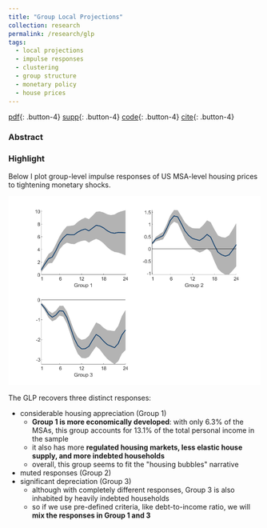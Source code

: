 ```yaml
---
title: "Group Local Projections"
collection: research
permalink: /research/glp
tags: 
  - local projections
  - impulse responses
  - clustering
  - group structure
  - monetary policy
  - house prices
---
```


[pdf](/files/glp.pdf){: .button-4} [supp](/files/glp_supp.pdf){: .button-4} [code](https://github.com/Jiaming-Huang/GLP){: .button-4} [cite](/files/glp.bib){: .button-4}

### Abstract

<div id='absGLP' style="max-height: 100%"> 
</div>

### Highlight

Below I plot group-level impulse responses of US MSA-level housing prices to tightening monetary shocks.

![Housing prices response to monetary tightening](/images/glp_highlight.png)

The GLP recovers three distinct responses: 

- considerable housing appreciation (Group 1)
  - **Group 1 is more economically developed**: with only 6.3% of the MSAs, this group accounts for 13.1% of the total personal income in the sample
  - it also has more **regulated housing markets, less elastic house supply, and more indebted households**
  - overall, this group seems to fit the "housing bubbles" narrative
- muted responses (Group 2)
- significant depreciation (Group 3)
  - although with completely different responses, Group 3 is also inhabited by heavily indebted households
  - so if we use pre-defined criteria, like debt-to-income ratio, we will **mix the responses in Group 1 and 3**



<script>
    $(document).ready(function() {
        // Load and insert shared content
        $('#absGLP').load('abstract.html #absGLP');
    });
</script>